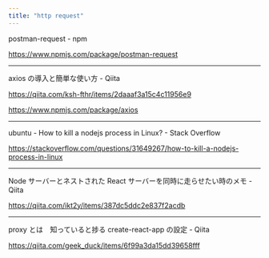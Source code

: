 ```yaml
---
title: "http request"
---
```


postman-request - npm

https://www.npmjs.com/package/postman-request

---

axios の導入と簡単な使い方 - Qiita

https://qiita.com/ksh-fthr/items/2daaaf3a15c4c11956e9

https://www.npmjs.com/package/axios

---

ubuntu - How to kill a nodejs process in Linux? - Stack Overflow

https://stackoverflow.com/questions/31649267/how-to-kill-a-nodejs-process-in-linux

---

Node サーバーとネストされた React サーバーを同時に走らせたい時のメモ - Qiita

https://qiita.com/ikt2y/items/387dc5ddc2e837f2acdb

---

proxy とは　知っていると捗る create-react-app の設定 - Qiita

https://qiita.com/geek_duck/items/6f99a3da15dd39658fff
